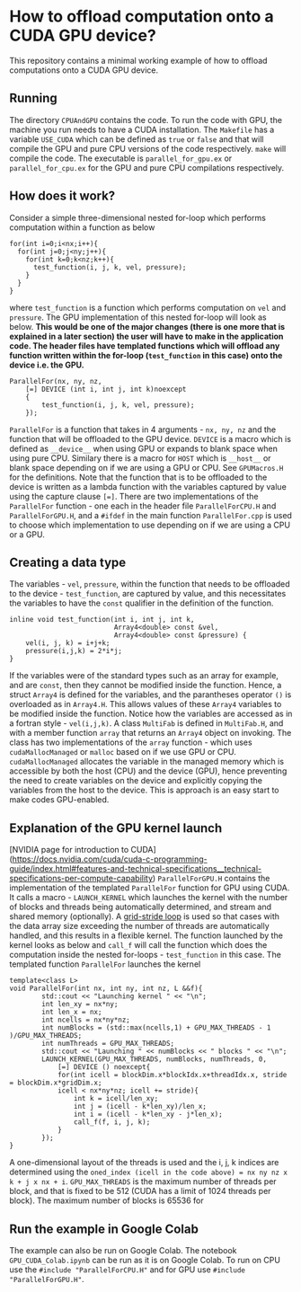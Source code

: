 # How to offload computation onto a CUDA GPU device?

This repository contains a minimal working example of how to offload 
computations onto a CUDA GPU device.

## Running 
The directory ```CPUAndGPU``` contains the code. To run the code with GPU, the machine you run needs to have a CUDA installation.
The ```Makefile``` has a variable ```USE_CUDA``` which can be defined as ```true``` or 
```false``` and that will compile the GPU and pure CPU versions of the code respectively. `make` will compile the code.
The executable is ```parallel_for_gpu.ex``` or ```parallel_for_cpu.ex``` for the GPU and pure CPU compilations respectively.

## How does it work? 
Consider a simple three-dimensional nested for-loop which performs computation within a function as below      
```
for(int i=0;i<nx;i++){
  for(int j=0;j<ny;j++){
    for(int k=0;k<nz;k++){
      test_function(i, j, k, vel, pressure);
    }
  }
}
```
where ```test_function``` is a function which performs computation on ```vel``` and ```pressure```. The GPU implementation of 
this nested for-loop will look as below. **This would be one of the major changes (there is one more that is explained in a later section) 
the user will have to make in the application code. The header files have templated functions which will offload any function written within 
the for-loop (```test_function``` in this case) onto the device i.e. the GPU.** 
```
ParallelFor(nx, ny, nz,
	[=] DEVICE (int i, int j, int k)noexcept
	{
		test_function(i, j, k, vel, pressure);
	});
```
`ParallelFor` is a function that takes in 4 arguments - `nx, ny, nz` and the function that will be offloaded 
to the GPU device. ```DEVICE``` is a macro which is defined as `__device__` when using GPU or expands to blank space 
when using pure CPU. Similary there is a macro for `HOST` which is `__host__` or blank space depending on if we are using a GPU or CPU. 
See `GPUMacros.H` for the definitions. Note that the function that is to be offloaded to the device 
is written as a lambda function with the variables captured by value using the capture clause `[=]`. There are two 
implementations of the `ParallelFor` function - one each in the header file `ParallelForCPU.H` and `ParallelForGPU.H`, 
and a `#ifdef` in the main function `ParallelFor.cpp` is used to choose which implementation to use depending on if we are using a CPU or a GPU.  


## Creating a data type
The variables - `vel`, `pressure`, within the function that needs to be offloaded to the device - `test_function`, are captured by value, and this 
necessitates the variables to have the `const` qualifier in the definition of the function. 
```
inline void test_function(int i, int j, int k,
                          Array4<double> const &vel,
                          Array4<double> const &pressure) {
    vel(i, j, k) = i+j+k;
    pressure(i,j,k) = 2*i*j;
}
``` 
If the variables were of the standard types such as an array for example, and are `const`, then they cannot be modified inside the function. Hence, a struct `Array4` 
is defined for the variables, and the parantheses operator `()` is overloaded as in `Array4.H`. This allows values of these `Array4` variables to be modified inside the function. 
Notice how the variables are accessed as in a fortran style - `vel(i,j,k)`. A class `MultiFab` is defined in `MultiFab.H`, and with a member function `array` that returns an 
`Array4` object on invoking. The class has two implementations of the `array` function - which uses `cudaMallocManaged` or `malloc` based on if we use GPU or CPU. `cudaMallocManaged` 
allocates the variable in the managed memory which is accessible by both the host (CPU) and the device (GPU), hence preventing the need to create variables on the device and 
explicitly copying the variables from the host to the device. This is approach is an easy start to make codes GPU-enabled.

## Explanation of the GPU kernel launch
[NVIDIA page for introduction to CUDA] (https://docs.nvidia.com/cuda/cuda-c-programming-guide/index.html#features-and-technical-specifications__technical-specifications-per-compute-capability)
`ParallelForGPU.H` contains the implementation of the templated `ParallelFor` function for GPU using CUDA. It calls a macro -  `LAUNCH_KERNEL`
which launches the kernel with the number of blocks and threads being automatically determined, and stream and shared memory (optionally). 
A [grid-stride loop](https://developer.nvidia.com/blog/cuda-pro-tip-write-flexible-kernels-grid-stride-loops/) is used so that cases with the data array size
exceeding the number of threads are automatically handled, and this results in a flexible kernel. The function launched by the kernel looks as below 
and `call_f` will call the function which does the computation inside the nested for-loops - `test_function` in this case. The templated function `ParallelFor` launches the kernel
```
template<class L>
void ParallelFor(int nx, int ny, int nz, L &&f){
        std::cout << "Launching kernel " << "\n";
        int len_xy = nx*ny;
        int len_x = nx;
        int ncells = nx*ny*nz;
        int numBlocks = (std::max(ncells,1) + GPU_MAX_THREADS - 1 )/GPU_MAX_THREADS;
        int numThreads = GPU_MAX_THREADS;
        std::cout << "Launching " << numBlocks << " blocks " << "\n";
        LAUNCH_KERNEL(GPU_MAX_THREADS, numBlocks, numThreads, 0,
            [=] DEVICE () noexcept{
            for(int icell = blockDim.x*blockIdx.x+threadIdx.x, stride = blockDim.x*gridDim.x;
            icell < nx*ny*nz; icell += stride){
                int k = icell/len_xy;
                int j = (icell - k*len_xy)/len_x;
                int i = (icell - k*len_xy - j*len_x);
                call_f(f, i, j, k);
            }
        });
}
```
A one-dimensional layout of the threads is used and the i, j, k indices are determined using the `oned_index (icell in the code above) = nx ny nz x k + j x nx + i`. `GPU_MAX_THREADS` is 
the maximum number of threads per block, and that is fixed to be 512 (CUDA has a limit of 1024 threads per block). The maximum number of blocks is 65536 for 




 
## Run the example in Google Colab  
The example can also be run on Google Colab. The notebook ```GPU_CUDA_Colab.ipynb``` can be run as it is on Google Colab. 
To run on CPU use the ```#include "ParallelForCPU.H"``` and for GPU use ```#include "ParallelForGPU.H"```.

